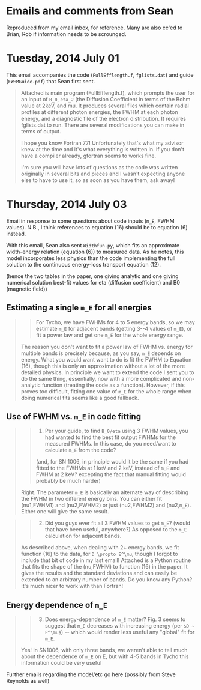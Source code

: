 Emails and comments from Sean
=============================

Reproduced from my email inbox, for reference.  Many are also cc'ed to Brian,
Rob if information needs to be scrounged.

Tuesday, 2014 July 01
=====================

This email accompanies the code (`FullEfflength.f`, `fglists.dat`) and guide
(`FWHMGuide.pdf`) that Sean first sent.

> Attached is main program (FullEfflength.f), which prompts the user for an input
> of `B_0`, `eta_2` (the Diffusion Coefficient in terms of the Bohm value at 2keV,
> and mu.  It produces several files which contain radial profiles at different
> photon energies, the FWHM at each photon energy, and a diagnostic file of the
> electron distribution.  It requires fglists.dat to run. There are several
> modifications you can make in terms of output.
> 
> I hope you know Fortran 77!  Unfortunately that's what my advisor knew at the
> time and it's what everything is written in.  If you don't have a compiler
> already, gfortran seems to works fine.
> 
> I'm sure you will have lots of questions as the code was written originally in
> several bits and pieces and I wasn't expecting anyone else to have to use it,
> so as soon as you have them, ask away!

Thursday, 2014 July 03
======================

Email in response to some questions about code inputs (`m_E`, FWHM values).
N.B., I think references to equation (16) should be to equation (6) instead.

With this email, Sean also sent `Widthfun.py`, which fits an approximate
width-energy relation (equation (6)) to measured data.  As he notes, this
model incorporates less physics than the code implementing the full solution
to the continuous energy-loss transport equation (12).

(hence the two tables in the paper, one giving analytic and one giving
numerical solution best-fit values for eta (diffusion coefficient) and B0
(magnetic field))

## Estimating a single `m_E` for all energies

> > For Tycho, we have FWHMs for 4 to 5 energy bands, so we may estimate `m_E`
> > for adjacent bands (getting 3--4 values of `m_E`), or fit a power law and
> > get one `m_E` for the whole energy range.
>
> The reason you don't want to fit a power law of FWHM vs. energy for multiple
> bands is precisely because, as you say, `m_E` depends on energy.  What you
> would want want to do is fit the FWHM to Equation (16), though this is only
> an approximation without a lot of the more detailed physics.  In principle we
> want to extend the code I sent you to do the same thing, essentially, now
> with a more complicated and non-analytic function (treating the code as a
> function).  However, if this proves too difficult, fitting one value of `m_E`
> for the whole range when doing numerical fits seems like a good fallback. 
 
## Use of FWHM vs. `m_E` in code fitting
 
> > 1. Per your guide, to find `B_0/eta` using 3 FWHM values, you had wanted to
> > find the best fit output FWHMs for the measured FWHMs.  In this case, do
> > you need/want to calculate `m_E` from the code?
> >
> > (and, for SN 1006, in principle would it be the same if you had fitted to
> > the FWHMs at 1 keV and 2 keV, instead of `m_E` and FWHM at 2 keV?
> > excepting the fact that manual fitting would probably be much harder)
>
> Right.  The parameter `m_E` is basically an alternate way of describing the
> FWHM in two different energy bins.  You can either fit (nu1,FWHM1) and
> (nu2,FWHM2) or just (nu2,FWHM2) and (nu2,`m_E`).  Either one will give the
> same result.  

> > 2. Did you guys ever fit all 3 FWHM values to get `m_E`? (would that have
> > been useful, anywhere?)  As opposed to the `m_E` calculation for adjacent
> > bands.
>
> As described above, when dealing with 2+ energy bands, we fit function (16)
> to the data, for `D \propto E^\mu`, though I forgot to include that bit of
> code in my last email!  Attached is a Python routine that fits the shape of
> the (nu,FWHM) to function (16) in the paper.  It gives the results and the
> standard deviations and can easily be extended to an arbitrary number of
> bands.  Do you know any Python? It's much nicer to work with than Fortran!

## Energy dependence of `m_E`

> > 3. Does energy-dependence of `m_E` matter?  Fig. 3 seems to suggest that
> > `m_E` decreases with increasing energy (per `$D ~ E^\mu$`) -- which would
> > render less useful any "global" fit for `m_E`.
>
> Yes!  In SN1006, with only three bands, we weren't able to tell much about
> the dependence of `m_E` on E, but with 4-5 bands in Tycho this information
> could be very useful


Further emails regarding the model/etc go here
(possibly from Steve Reynolds as well)


